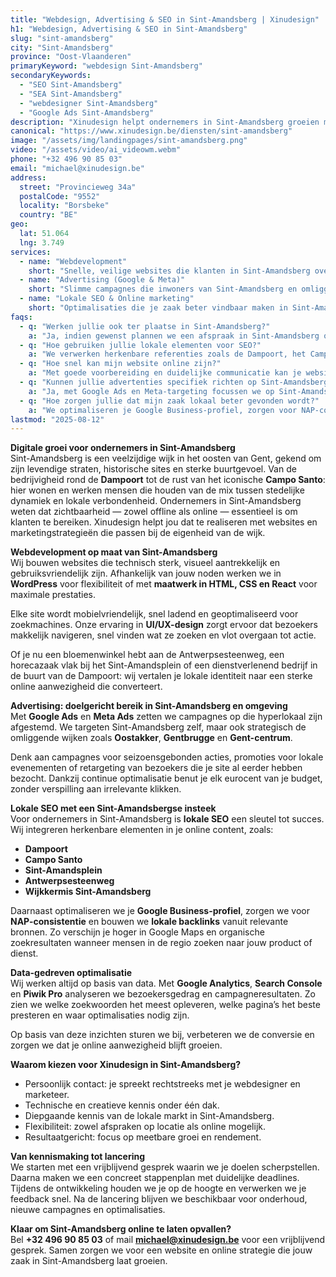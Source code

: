 ```yaml
---
title: "Webdesign, Advertising & SEO in Sint-Amandsberg | Xinudesign"
h1: "Webdesign, Advertising & SEO in Sint-Amandsberg"
slug: "sint-amandsberg"
city: "Sint-Amandsberg"
province: "Oost-Vlaanderen"
primaryKeyword: "webdesign Sint-Amandsberg"
secondaryKeywords:
  - "SEO Sint-Amandsberg"
  - "SEA Sint-Amandsberg"
  - "webdesigner Sint-Amandsberg"
  - "Google Ads Sint-Amandsberg"
description: "Xinudesign helpt ondernemers in Sint-Amandsberg groeien met snelle, gebruiksvriendelijke websites, doelgerichte advertentiecampagnes en lokale SEO-strategieën die inspelen op de troeven van de wijk."
canonical: "https://www.xinudesign.be/diensten/sint-amandsberg"
image: "/assets/img/landingpages/sint-amandsberg.png"
video: "/assets/video/ai_videowm.webm"
phone: "+32 496 90 85 03"
email: "michael@xinudesign.be"
address:
  street: "Provincieweg 34a"
  postalCode: "9552"
  locality: "Borsbeke"
  country: "BE"
geo:
  lat: 51.064
  lng: 3.749
services:
  - name: "Webdevelopment"
    short: "Snelle, veilige websites die klanten in Sint-Amandsberg overtuigen en converteren."
  - name: "Advertising (Google & Meta)"
    short: "Slimme campagnes die inwoners van Sint-Amandsberg en omliggende wijken gericht bereiken."
  - name: "Lokale SEO & Online marketing"
    short: "Optimalisaties die je zaak beter vindbaar maken in Sint-Amandsberg en omgeving."
faqs:
  - q: "Werken jullie ook ter plaatse in Sint-Amandsberg?"
    a: "Ja, indien gewenst plannen we een afspraak in Sint-Amandsberg of in naburige wijken zoals [Gent](/diensten/gent), [Oostakker](/diensten/oostakker) en [Gentbrugge](/diensten/gentbrugge), maar online meetings zijn ook mogelijk voor snelle opvolging."
  - q: "Hoe gebruiken jullie lokale elementen voor SEO?"
    a: "We verwerken herkenbare referenties zoals de Dampoort, het Campo Santo, het Sint-Amandsplein en evenementen zoals de wijkkermis in teksten, meta-data en visuals."
  - q: "Hoe snel kan mijn website online zijn?"
    a: "Met goede voorbereiding en duidelijke communicatie kan je website doorgaans binnen 2 tot 4 weken live gaan."
  - q: "Kunnen jullie advertenties specifiek richten op Sint-Amandsberg?"
    a: "Ja, met Google Ads en Meta-targeting focussen we op Sint-Amandsberg, omliggende deelgemeenten en specifieke doelgroepen binnen Gent."
  - q: "Hoe zorgen jullie dat mijn zaak lokaal beter gevonden wordt?"
    a: "We optimaliseren je Google Business-profiel, zorgen voor NAP-consistentie en bouwen lokale backlinks rond zoekwoorden zoals 'webdesigner Sint-Amandsberg'."
lastmod: "2025-08-12"
---
```


**Digitale groei voor ondernemers in Sint-Amandsberg**  
Sint-Amandsberg is een veelzijdige wijk in het oosten van Gent, gekend om zijn levendige straten, historische sites en sterke buurtgevoel. Van de bedrijvigheid rond de **Dampoort** tot de rust van het iconische **Campo Santo**: hier wonen en werken mensen die houden van de mix tussen stedelijke dynamiek en lokale verbondenheid. Ondernemers in Sint-Amandsberg weten dat zichtbaarheid — zowel offline als online — essentieel is om klanten te bereiken. Xinudesign helpt jou dat te realiseren met websites en marketingstrategieën die passen bij de eigenheid van de wijk.

**Webdevelopment op maat van Sint-Amandsberg**  
Wij bouwen websites die technisch sterk, visueel aantrekkelijk en gebruiksvriendelijk zijn. Afhankelijk van jouw noden werken we in **WordPress** voor flexibiliteit of met **maatwerk in HTML, CSS en React** voor maximale prestaties.

Elke site wordt mobielvriendelijk, snel ladend en geoptimaliseerd voor zoekmachines. Onze ervaring in **UI/UX-design** zorgt ervoor dat bezoekers makkelijk navigeren, snel vinden wat ze zoeken en vlot overgaan tot actie.

Of je nu een bloemenwinkel hebt aan de Antwerpsesteenweg, een horecazaak vlak bij het Sint-Amandsplein of een dienstverlenend bedrijf in de buurt van de Dampoort: wij vertalen je lokale identiteit naar een sterke online aanwezigheid die converteert.

**Advertising: doelgericht bereik in Sint-Amandsberg en omgeving**  
Met **Google Ads** en **Meta Ads** zetten we campagnes op die hyperlokaal zijn afgestemd. We targeten Sint-Amandsberg zelf, maar ook strategisch de omliggende wijken zoals **Oostakker**, **Gentbrugge** en **Gent-centrum**.

Denk aan campagnes voor seizoensgebonden acties, promoties voor lokale evenementen of retargeting van bezoekers die je site al eerder hebben bezocht. Dankzij continue optimalisatie benut je elk eurocent van je budget, zonder verspilling aan irrelevante klikken.

**Lokale SEO met een Sint-Amandsbergse insteek**  
Voor ondernemers in Sint-Amandsberg is **lokale SEO** een sleutel tot succes. Wij integreren herkenbare elementen in je online content, zoals:

- **Dampoort**
- **Campo Santo**
- **Sint-Amandsplein**
- **Antwerpsesteenweg**
- **Wijkkermis Sint-Amandsberg**

Daarnaast optimaliseren we je **Google Business-profiel**, zorgen we voor **NAP-consistentie** en bouwen we **lokale backlinks** vanuit relevante bronnen. Zo verschijn je hoger in Google Maps en organische zoekresultaten wanneer mensen in de regio zoeken naar jouw product of dienst.

**Data-gedreven optimalisatie**  
Wij werken altijd op basis van data. Met **Google Analytics**, **Search Console** en **Piwik Pro** analyseren we bezoekersgedrag en campagneresultaten. Zo zien we welke zoekwoorden het meest opleveren, welke pagina’s het beste presteren en waar optimalisaties nodig zijn.

Op basis van deze inzichten sturen we bij, verbeteren we de conversie en zorgen we dat je online aanwezigheid blijft groeien.

**Waarom kiezen voor Xinudesign in Sint-Amandsberg?**

- Persoonlijk contact: je spreekt rechtstreeks met je webdesigner en marketeer.
- Technische en creatieve kennis onder één dak.
- Diepgaande kennis van de lokale markt in Sint-Amandsberg.
- Flexibiliteit: zowel afspraken op locatie als online mogelijk.
- Resultaatgericht: focus op meetbare groei en rendement.

**Van kennismaking tot lancering**  
We starten met een vrijblijvend gesprek waarin we je doelen scherpstellen. Daarna maken we een concreet stappenplan met duidelijke deadlines. Tijdens de ontwikkeling houden we je op de hoogte en verwerken we je feedback snel. Na de lancering blijven we beschikbaar voor onderhoud, nieuwe campagnes en optimalisaties.

**Klaar om Sint-Amandsberg online te laten opvallen?**  
Bel **+32 496 90 85 03** of mail **[michael@xinudesign.be](mailto:michael@xinudesign.be)** voor een vrijblijvend gesprek. Samen zorgen we voor een website en online strategie die jouw zaak in Sint-Amandsberg laat groeien.
